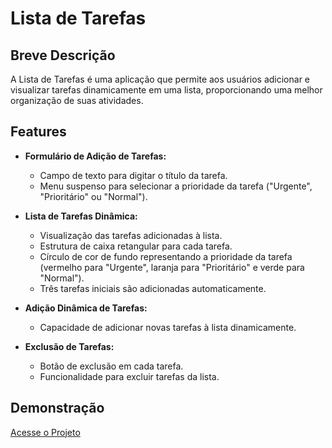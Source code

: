 # Lista de Tarefas

## Breve Descrição

A Lista de Tarefas é uma aplicação que permite aos usuários adicionar e visualizar tarefas dinamicamente em uma lista, proporcionando uma melhor organização de suas atividades.

## Features

- **Formulário de Adição de Tarefas:**
  - Campo de texto para digitar o título da tarefa.
  - Menu suspenso para selecionar a prioridade da tarefa ("Urgente", "Prioritário" ou "Normal").

- **Lista de Tarefas Dinâmica:**
  - Visualização das tarefas adicionadas à lista.
  - Estrutura de caixa retangular para cada tarefa.
  - Círculo de cor de fundo representando a prioridade da tarefa (vermelho para "Urgente", laranja para "Prioritário" e verde para "Normal").
  - Três tarefas iniciais são adicionadas automaticamente.

- **Adição Dinâmica de Tarefas:**
  - Capacidade de adicionar novas tarefas à lista dinamicamente.

- **Exclusão de Tarefas:**
  - Botão de exclusão em cada tarefa.
  - Funcionalidade para excluir tarefas da lista.

## Demonstração
[Acesse o Projeto](https://kenzie-academy-brasil-developers.github.io/m1-lista-de-tarefas-YannGSB/)
